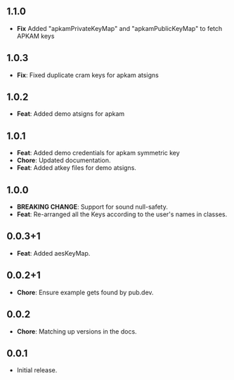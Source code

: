 ## 1.1.0
- **Fix** Added "apkamPrivateKeyMap" and "apkamPublicKeyMap" to fetch APKAM keys
## 1.0.3
- **Fix**: Fixed duplicate cram keys for apkam atsigns
## 1.0.2
- **Feat**: Added demo atsigns for apkam
## 1.0.1
- **Feat**: Added demo credentials for apkam symmetric key
- **Chore**: Updated documentation.
- **Feat**: Added atkey files for demo atsigns.

## 1.0.0
- **BREAKING CHANGE**: Support for sound null-safety.
- **Feat**: Re-arranged all the Keys according to the user's names in classes.

## 0.0.3+1
- **Feat**: Added aesKeyMap.

## 0.0.2+1
- **Chore**: Ensure example gets found by pub.dev.

## 0.0.2
- **Chore**: Matching up versions in the docs.

## 0.0.1
- Initial release.
